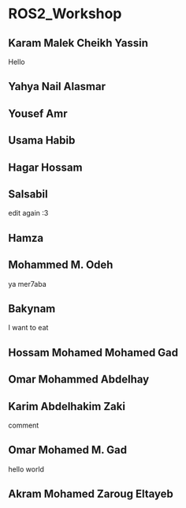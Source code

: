 # ROS2_Workshop

## Karam Malek Cheikh Yassin
Hello

## Yahya Nail Alasmar 

## Yousef Amr

## Usama Habib

## Hagar Hossam

## Salsabil 
edit again :3 

## Hamza

## Mohammed M. Odeh
ya mer7aba

## Bakynam
I want to eat 
## Hossam Mohamed Mohamed Gad

## Omar Mohammed Abdelhay

## Karim Abdelhakim Zaki
   comment

## Omar Mohamed M. Gad
hello world
## Akram Mohamed Zaroug Eltayeb
